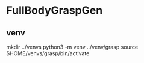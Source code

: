 # FullBodyGraspGen

## venv 
mkdir ../venvs
python3 -m venv ../venv/grasp
source $HOME/venvs/grasp/bin/activate
